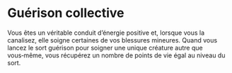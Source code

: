 # Guérison collective

<p>Vous êtes un véritable conduit d’énergie positive et, lorsque vous la canalisez, elle soigne certaines de vos blessures mineures. Quand vous lancez le sort guérison pour soigner une unique créature autre que vous‑même, vous récupérez un nombre de points de vie égal au niveau du sort.</p>